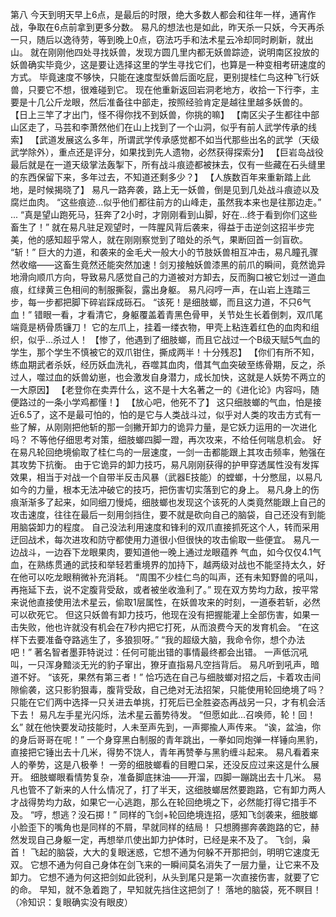 第八
	今天到明天早上6点，是最后的时限，绝大多数人都会和往年一样，通宵作战，争取在6点前拿到更多分数。
	易凡的想法也是如此，昨天杀一只妖，今天再杀一只，随后以逸待劳，等到晚上0点，窃法巧手和法术星云冷却同时刷新，就出山。
	就在刚刚他四处寻找妖兽，发现方圆几里内都无妖兽踪迹，说明南区投放的妖兽确实毕竟少，这是要让选择这里的学生寻找它们，也算是一种变相考研速度的方式。
	毕竟速度不够快，只能在速度型妖兽后面吃屁，更别提桂仁鸟这种飞行妖兽，只要它不想，很难碰到它。
	现在他重新返回岩洞老地方，收拾一下行李，主要是十几公斤龙眼，然后准备往中部走，按照经验肯定是越往里越多妖兽的。
	【日上三竿了才出门，怪不得你找不到妖兽，你挑的嘛】
	【南区尖子生都往中部山区走了，马芸和李萧然他们在山上找到了一个山洞，似乎有前人武学传承的线索】
	【武道发展这么多年，所谓武学传承感觉都不如当代那些出名的武学（天级武学除外），重点还是评分，如果找到先人遗物，必然获得探索分】
	【巨岩岛战役最后就是在一道天级掌法轰掣下，所有战斗痕迹都被抹去，仅有一些藏在石头缝里的东西保留下来，多年过去，不知道还剩多少？】
	【人族数百年来重新踏上此地，是时候揭晓了】
	易凡一路奔袭，路上无一妖兽，倒是见到几处战斗痕迹以及腐烂血肉。
	“这些痕迹...似乎他们都往前方的山峰走，虽然我本来也是往那边走。”
	...
	“真是望山跑死马，狂奔了2小时，才刚刚看到山脚，好在...终于看到你们这些畜生了！”
	就在易凡驻足观望时，一阵腥风背后袭来，得益于击逆剑这招半步完美，他的感知超乎常人，就在刚刚察觉到了暗处的杀气，果断回首一剑盲砍。
	“斩！”
	巨大的力道，和袭来的金毛犬一般大小的节肢妖兽相互冲击，易凡瞳孔骤然收缩——这畜生竟然还能突然加速！剑刃接触妖兽漆黑的前爪的瞬间，竟然诡异地滑向顺爪方向，导致易凡感觉自己的力道被对方卸去，反而胸口被它划过一道血痕，红绿黄三色相间的制服撕裂，露出身躯。
	易凡闷哼一声，在山岩上连踏三步，每一步都把脚下碎岩踩成砾石。
	“该死！是细肢螂，而且这力道，不只6气血！”
	错眼一看，才看清它，身躯覆盖着青黑色骨甲，关节处生长着倒刺，双爪尾端竟是柄骨质镰刀！
	它的左爪上，挂着一缕衣物，甲壳上粘连着红色的血肉和组织，似乎...杀过人！
	【惨了，他遇到了细肢螂，而且它战过一个B级天赋5气血的学生，那个学生不慎被它的双爪钳住，撕成两半！十分残忍】
	【你们有所不知，练血期武者杀妖，经历妖血洗礼，吞噬其血肉，借其气血突破至练骨期，反之，杀过人，噬过血的妖兽幼崽，也会激发自身潜力，成长加快，这就是人妖势不两立的一大原因】
	【老登你在卖弄什么，这不是十大名著之一的《进化论》内容吗，随便路过的一条小学鸡都懂！】
	【放心吧，他死不了】
	这只细肢螂的气血，怕是接近6.5了，这不是最可怕的，怕的是它与人类战斗过，似乎对人类的攻击方式有一些了解，从刚刚把他斩的那一剑撇开卸力的诡异力量，是它妖力运用的一次进化吗？
	不等他仔细思考对策，细肢螂四脚一蹬，再次攻来，不给任何喘息机会。
	好在易凡轮回绝境偷取了桂仁鸟的一层速度，一剑一击都能跟上其攻击频率，勉强在其攻势下抗衡。
	由于它诡异的卸力技巧，易凡刚刚获得的护甲穿透属性没有发挥效果，相当于对战一个自带半反击风暴（武器E技能）的螳螂，十分憋屈，以易凡如今的力量，根本无法冲破它的技巧，把伤害切实落到它的身上。
	易凡身上的伤痕渐渐多了起来，如同细刀慢炖，细肢螂也发现这个该死的人类竟然能跟上自己的攻击速度，往往在最后一刻用剑挡住，要不就是砍向自己的脑袋，自己还没有到能用脑袋卸力的程度。
	自己没法利用速度和锋利的双爪直接抓死这个人，转而采用迂回战术，每次进攻和防守都使用力道很小但很快的攻击偷取一些便宜。
	易凡一边战斗，一边吞下龙眼果肉，要知道他一晚上通过龙眼蕴养	气血，如今仅仅4.1气血，在熟练贯通的武技和举轻若重境界的加持下，越两级对战也不能坚持太久，好在他可以吃龙眼稍微补充消耗。
	“周围不少桂仁鸟的叫声，还有未知野兽的吼叫，再拖延下去，说不定腹背受敌，或者被坐收渔利了。”
	现在双方势均力敌，按平常来说他直接使用法术星云，偷取1层属性，在妖兽攻来的时刻，一道泰若斩，必然可以砍死它。
	但这只妖兽有卸力技巧，他现在没有把握能灌上全部伤害，如果一击失败，他也许就没有机会在7秒内把它打死，从而浪费今天的发育机会。
	“在这样下去要准备夺路逃生了，多狼狈呀。”
	“我的超级大脑，我命令你，想个办法吧！”
	著名智者墨菲特说过：任何可能出错的事情最终都会出错。
	一声低沉吼叫，一只浑身黯淡无光的豹子窜出，獠牙直指易凡空挡背后。
	易凡听到吼声，暗道不好。
	“该死，果然有第三者！”
	恰巧选在自己与细肢螂对招之后，卡着攻击间隙偷袭，这只影豹狠毒，腹背受敌，自己绝对无法招架，只能使用轮回绝境了吗？
	只能在它们两中选择一只关进去单挑，打死后已全胜姿态再战另一只，才有机会活下去！
	易凡左手星光闪烁，法术星云蓄势待发。
	“但愿如此...召唤师，轮！回！幺”
	就在他快要发动技能时，人未至声先到，一声揶揄人声传来。
	“诶，盆油，你的身后哥哥在呢！”
	一个身穿黑白制服的青年跳出，一拳如同炮弹一样锤向黑豹，直接把它锤出去十几米，得势不饶人，青年再赞拳与黑豹缠斗起来。
	易凡看着来人的拳势，这是八极拳！
	一旁的细肢螂看的目瞪口呆，还没反应过来这是什么展开。
	细肢螂眼看情势复杂，准备脚底抹油——开溜，四脚一蹦跳出去十几米。
	易凡也管不了新来的人什么情况了，打了半天，这细肢螂居然要跑路，它有卸力两人才战得势均力敌，如果它一心逃跑，那么在轮回绝境之下，必然能打得它措手不及。
	“哼，想逃？没石掷！”
	同样的飞剑+轮回绝境连招，感知飞剑袭来，细肢螂小脸歪下的嘴角也是同样的不屑，早就同样的结局！
	只想腾挪奔袭跑路的它，赫然发现自己身躯一定，再想举爪使出卸力护体时，已经是来不及了。
	飞剑，枭首！
	飞起的脑袋，大大的复眼迷惑，它想不通为何躲不开那把剑，明明它速度无双。
	它想不通为何自己身体在剑飞来的一瞬间莫名消失了一层力量，让它来不及卸力。
	它想不通为何这把剑如此锐利，从头到尾只是第一次直接伤害，就要了它的命。
	早知，就不急着跑了，早知就先挡住这把剑了！
	落地的脑袋，死不瞑目！（冷知识：复眼确实没有眼皮）
	
	
	
	
	